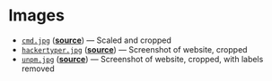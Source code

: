 # Images

*   [`cmd.jpg`](cmd.jpg)
    ([**source**](https://moodle.cmd.hva.nl/mod/page/view.php?id=1746))
    — Scaled and cropped
*   [`hackertyper.jpg`](hackertyper.jpg)
    ([**source**](http://hackertyper.net))
    — Screenshot of website, cropped
*   [`unpm.jpg`](unpm.jpg)
    ([**source**](https://unpm.nodesource.com))
    — Screenshot of website, cropped, with labels removed
